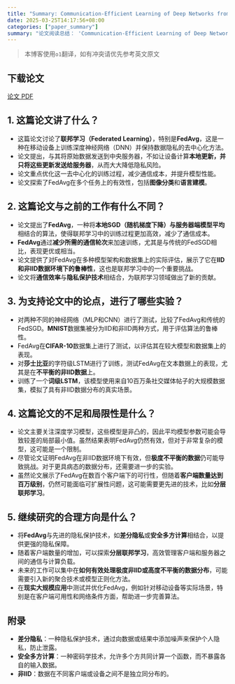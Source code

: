 ```yaml
---
title: "Summary: Communication-Efficient Learning of Deep Networks from Decentralized Data"
date: 2025-03-25T14:17:56+08:00
categories: ["paper_summary"]
summary: "论文阅读总结： 'Communication-Efficient Learning of Deep Networks from Decentralized Data'"
---
```


> 本博客使用`o1`翻译，如有冲突请优先参考英文原文

## 下载论文

[论文 PDF](https://arxiv.org/pdf/1602.05629)

## 1. 这篇论文讲了什么？

- 这篇论文讨论了**联邦学习（Federated Learning）**，特别是**FedAvg**，这是一种在移动设备上训练深度神经网络（DNN）并保持数据隐私的去中心化方法。
- 论文提出，与其将原始数据发送到中央服务器，不如让设备计算**本地更新，并只将这些更新发送给服务器**，从而大大降低隐私风险。
- 论文重点优化这一去中心化的训练过程，减少通信成本，并提升模型性能。
- 论文探索了FedAvg在多个任务上的有效性，包括**图像分类**和**语言建模**。

## 2. 这篇论文与之前的工作有什么不同？

- 论文提出了**FedAvg**，一种将**本地SGD（随机梯度下降）**与**服务器端模型平均**相结合的算法，使得联邦学习中的训练过程更加高效，减少了通信成本。
- **FedAvg**通过**减少所需的通信轮次**来加速训练，尤其是与传统的FedSGD相比，表现更优或相当。
- 论文提供了对FedAvg在多种模型架构和数据集上的实际评估，展示了它在**IID和非IID数据环境下的鲁棒性**，这也是联邦学习中的一个重要挑战。
- 论文将**通信效率**与**隐私保护技术**相结合，为联邦学习领域做出了新的贡献。

## 3. 为支持论文中的论点，进行了哪些实验？

- 对两种不同的神经网络（MLP和CNN）进行了测试，比较了FedAvg和传统的FedSGD。**MNIST**数据集被分为IID和非IID两种方式，用于评估算法的鲁棒性。
- FedAvg在**CIFAR-10**数据集上进行了测试，以评估其在较大模型和数据集上的表现。
- 对**莎士比亚**的字符级LSTM进行了训练，测试FedAvg在文本数据上的表现，尤其是在**不平衡的非IID数据**上。
- 训练了一个**词级LSTM**，该模型使用来自10百万条社交媒体帖子的大规模数据集，模拟了具有非IID数据分布的真实场景。

## 4. 这篇论文的不足和局限性是什么？

- 论文主要关注深度学习模型，这些模型是非凸的，因此平均模型参数可能会导致较差的局部最小值。虽然结果表明FedAvg仍然有效，但对于非常复杂的模型，这可能是一个限制。
- 尽管论文证明FedAvg在非IID数据环境下有效，但**极度不平衡的数据**仍可能导致挑战。对于更具病态的数据分布，还需要进一步的实验。
- 虽然论文展示了FedAvg在数百个客户端下的可行性，但随着**客户端数量达到百万级别**，仍然可能面临可扩展性问题，这可能需要更先进的技术，比如**分层联邦学习**。

## 5. 继续研究的合理方向是什么？

- 将**FedAvg**与先进的隐私保护技术，如**差分隐私**或**安全多方计算**相结合，以提供更强的隐私保障。
- 随着客户端数量的增加，可以探索**分层联邦学习**，高效管理客户端和服务器之间的通信与计算负载。
- 未来的工作可以集中在**如何有效处理极度非IID或高度不平衡的数据分布**，可能需要引入新的聚合技术或模型正则化方法。
- 在**现实大规模应用**中测试并优化FedAvg，例如针对移动设备等实际场景，特别是在客户端可用性和网络条件方面，帮助进一步完善算法。

## 附录

- **差分隐私**：一种隐私保护技术，通过向数据或结果中添加噪声来保护个人隐私，防止泄露。
- **安全多方计算**：一种密码学技术，允许多个方共同计算一个函数，而不暴露各自的输入数据。
- **非IID**：数据在不同客户端或设备之间不是独立同分布的。
